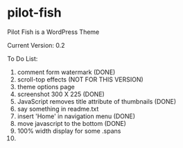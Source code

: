 pilot-fish
==========

Pilot Fish is a WordPress Theme

Current Version: 0.2

To Do List:

 1. comment form watermark (DONE)
 2. scroll-top effects (NOT FOR THIS VERSION)
 3. theme options page 
 4. screenshot 300 X 225 (DONE)
 5. JavaScript removes title attribute of thumbnails (DONE)
 6. say something in readme.txt
 7. insert 'Home' in navigation menu (DONE)
 8. move javascript to the bottom (DONE)
 9. 100% width display for some .spans
10. 
